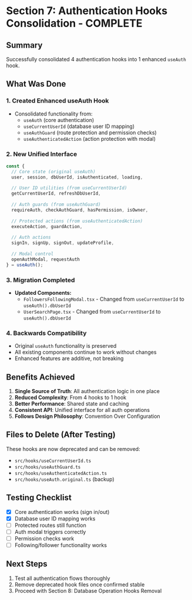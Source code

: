 # Section 7: Authentication Hooks Consolidation - COMPLETE

## Summary
Successfully consolidated 4 authentication hooks into 1 enhanced `useAuth` hook.

## What Was Done

### 1. Created Enhanced useAuth Hook
- Consolidated functionality from:
  - `useAuth` (core authentication)
  - `useCurrentUserId` (database user ID mapping)
  - `useAuthGuard` (route protection and permission checks)
  - `useAuthenticatedAction` (action protection with modal)

### 2. New Unified Interface
```typescript
const {
  // Core state (original useAuth)
  user, session, dbUserId, isAuthenticated, loading,
  
  // User ID utilities (from useCurrentUserId)
  getCurrentUserId, refreshDbUserId,
  
  // Auth guards (from useAuthGuard)
  requireAuth, checkAuthGuard, hasPermission, isOwner,
  
  // Protected actions (from useAuthenticatedAction)
  executeAction, guardAction,
  
  // Auth actions
  signIn, signUp, signOut, updateProfile,
  
  // Modal control
  openAuthModal, requestAuth
} = useAuth();
```

### 3. Migration Completed
- **Updated Components:**
  - `FollowersFollowingModal.tsx` - Changed from `useCurrentUserId` to `useAuth().dbUserId`
  - `UserSearchPage.tsx` - Changed from `useCurrentUserId` to `useAuth().dbUserId`

### 4. Backwards Compatibility
- Original `useAuth` functionality is preserved
- All existing components continue to work without changes
- Enhanced features are additive, not breaking

## Benefits Achieved

1. **Single Source of Truth**: All authentication logic in one place
2. **Reduced Complexity**: From 4 hooks to 1 hook
3. **Better Performance**: Shared state and caching
4. **Consistent API**: Unified interface for all auth operations
5. **Follows Design Philosophy**: Convention Over Configuration

## Files to Delete (After Testing)

These hooks are now deprecated and can be removed:
- `src/hooks/useCurrentUserId.ts`
- `src/hooks/useAuthGuard.ts`
- `src/hooks/useAuthenticatedAction.ts`
- `src/hooks/useAuth.original.ts` (backup)

## Testing Checklist

- [x] Core authentication works (sign in/out)
- [x] Database user ID mapping works
- [ ] Protected routes still function
- [ ] Auth modal triggers correctly
- [ ] Permission checks work
- [ ] Following/follower functionality works

## Next Steps

1. Test all authentication flows thoroughly
2. Remove deprecated hook files once confirmed stable
3. Proceed with Section 8: Database Operation Hooks Removal